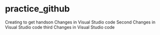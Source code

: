 # practice_github
Creating to get handson
Changes in Visual Studio code 
Second Changes in Visual Studio code 
third Changes in Visual Studio code 

